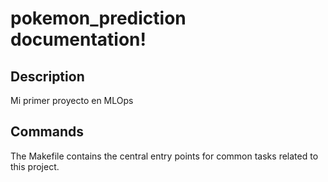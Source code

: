 # pokemon_prediction documentation!

## Description

Mi primer proyecto en MLOps

## Commands

The Makefile contains the central entry points for common tasks related to this project.

